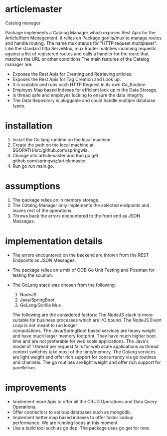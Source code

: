 # articlemaster
Catalog manager

Package implements a Catalog Manager which exposes Rest Apis for the Article/Item Management. It relies on Package gorilla/mux to manage routes and handle routing. The name mux stands for "HTTP request multiplexer". Like the standard http.ServeMux, mux.Router matches incoming requests against a list of registered routes and calls a handler for the route that matches the URL or other conditions.The main features of the Catalog manager are:
  * Exposes the Rest Apis for Creating and Retrieving articles.
  * Exposes the Rest Apis for Tag Creation and Look up.
  * It is scalable and runs each HTTP Request in its own Go_Routine.
  * Employes Map based Indexes for efficient look up in the Data Storage.
  * Is thread safe and employes locking to ensure the data integrity.
  * The Data Repository is pluggable and could handle multiple database types.
  
# installation
1. Install the Go lang runtime on the local machine.
2. Create the path on the local machine at $GOPATH/src/github.com/springwiz. 
3. Change into articlemaster and Run go get github.com/springwiz/articlemaster.
4. Run go run main.go.

# assumptions
1. The package relies on in memory storage.
2. The Catalog Manager only implements the selected endpoints and leaves rest of the operations.
3. Throws back the errors encountered to the front end as JSON Messages.

# implementation details
  * The errors encountered on the backend are thrown from the REST Endpoints as JSON Messages.
  * The package relies on a mix of OOB Go Unit Testing and Postman for testing the solution.
  * The GoLang stack was chosen from the following:
      1. NodeJS 
      2. Java/SpringBoot
      3. GoLang/Gorilla Mux
    
    The following are the considered factors:
    The NodeJS stack is more suitable for business processes which are I/O bound. The NodeJS Event Loop is not meant to run longer       
    computations.
    The Java/SpringBoot based services are heavy weight and have much larger memory footprint. They have much higher boot time and 
    are not preferable for web scale applications. The Java's model of 1 thread per request fails for web scale applications as thread 
    context switches take most of the time/memory.
    The Golang services are light weight and offer rich support for concurrency via go routines and channels. The go routines are light     weight and offer rich support for parellelism.
    
 # improvements
   * Implement more Apis to offer all the CRUD Operations and Data Query Operations.
   * Offer connectors to various databases such as mongodb.
   * Implement better map based indexes to offer faster lookup performance. We are running loops at this moment.
   * Use a build tool such as go dep. The package uses go get for now.
    
